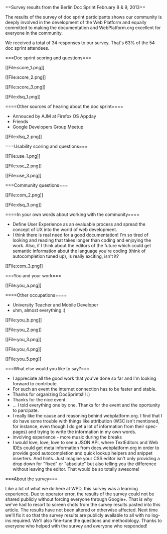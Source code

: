 ==Survey results from the Berlin Doc Sprint February 8 & 9, 2013==

The results of the survey of doc sprint participants shows our community is deeply involved in the development of the Web Platform and equally committed to making the documentation and WebPlatform.org excellent for everyone in the community.

We received a total of 34 responses to our survey. That's 63% of the 54 doc sprint attendees.

===Doc sprint scoring and questions===

[[File:score_1.png]]


[[File:score_2.png]]

[[File:score_3.png]]


[[File:dsq_1.png]]

====Other sources of hearing about the doc sprint====
* Annouced by AJM at Firefox OS Appday
* Friends
* Google Developers Group Meetup

[[File:dsq_2.png]]

===Usability scoring and questions===

[[File:use_1.png]]

[[File:use_2.png]]

[[File:use_3.png]]

===Community questions===

[[File:com_2.png]]

[[File:dsq_3.png]]

====In your own words about working with the community====
* Define User Experience as an evaluable process and spread the concept of UX into the world of web development.
* I think there is real need for a good documentation! I'm so tired of looking and reading that takes longer than coding and enjoying the work. Also, if I think about the editors of the future which could get semantic information about the language you're coding (think of autocompletion tuned up), is really exciting, isn't it?


[[File:com_3.png]]

===You and your work===

[[File:you_a.png]]

====Other occupations====
* University Teacher and Mobile Developer
* uhm, almost everything :)

[[File:you_b.png]]

[[File:you_2.png]]

[[File:you_3.png]]

[[File:you_4.png]]

[[File:you_5.png]]

===What else would you like to say?===
* I appreciate all the good work that you've done so far and I'm looking forward to contribute.
* For such an event the internet connection has to be faster and stable.
* Thanks for organizing DocSprints!!! :)
* Thanks for the nice event.
* ... I told everything one by one. Thanks for the event and the oportunity to parcipate.
* I really like the cause and reasoning behind webplatform.org. I find that I do have some trouble with things like attribution (W3C isn't mentioned, for instance, even though I do get a lot of information from their spec-pages) and trying to write the information in my own words.
* involving experience - more music during the breaks
* I would love, love, love to see a JSON API, where TextEditors and Web IDEs could get meta information from docs.webplatform.org in order to provide good autocompletion and quick lookup helpers and snippet inserters. And hints. Just imagine your CSS editor isn't only providing a drop down for "fixed" or "absolute" but also telling you the difference without leaving the editor. That would be so totally awesome!

===About the survey===

Like a lot of what we do here at WPD, this survey was a learning experience. Due to operator error, the results of the survey could not be shared publicly without forcing everyone through Google+. That is why we've had to resort to screen shots from the survey results pasted into this article. The results have not been altered or otherwise affected. Next time we'll fix it so that the survey results are publicly available to all with no log-ins required. We'll also fine-tune the questions and methodology. Thanks to everyone who helped with the survey and everyone who responded!